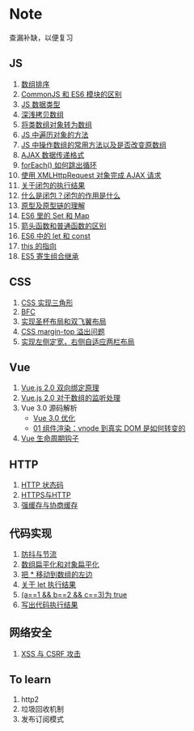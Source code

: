 # Note
查漏补缺，以便复习

## JS
1. [数组排序](https://github.com/MaMaFish/Note/issues/32)
2. [CommonJS 和 ES6 模块的区别](https://github.com/LinDaiDai/niubility-coding-js/blob/master/JavaScript/ES6+/%E4%B8%80%E7%AF%87%E4%B8%8D%E6%98%AF%E6%A0%87%E9%A2%98%E5%85%9A%E7%9A%84CommonJS%E5%92%8CES6%E6%A8%A1%E5%9D%97%E8%A7%84%E8%8C%83%E8%AE%B2%E8%A7%A3.md)
3. [JS 数据类型](https://github.com/MaMaFish/Note/issues/2)
4. [深浅拷贝数组](https://github.com/MaMaFish/Note/issues/3)
5. [将类数组对象转为数组](https://github.com/MaMaFish/Note/issues/4)
6. [JS 中遍历对象的方法](https://github.com/MaMaFish/Note/issues/6)
7. [JS 中操作数组的常用方法以及是否改变原数组](https://github.com/MaMaFish/Note/issues/7)
8. [AJAX 数据传递格式](https://github.com/MaMaFish/Note/issues/8)
9. [forEach() 如何跳出循环](https://github.com/MaMaFish/Note/issues/9)
10. [使用 XMLHttpRequest 对象完成 AJAX 请求](https://github.com/MaMaFish/Note/issues/10)
11. [关于闭包的执行结果](https://github.com/MaMaFish/Note/issues/12)
12. [什么是闭包？闭包的作用是什么](https://github.com/MaMaFish/Note/issues/13)
13. [原型及原型链的理解](https://github.com/MaMaFish/Note/issues/14)
14. [ES6 里的 Set 和 Map](https://github.com/MaMaFish/Note/issues/15)
15. [箭头函数和普通函数的区别](https://github.com/MaMaFish/Note/issues/16)
16. [ES6 中的 let 和 const](https://github.com/MaMaFish/Note/issues/17)
17. [this 的指向](https://github.com/MaMaFish/Note/issues/18)
18. [ES5 寄生组合继承](https://github.com/MaMaFish/Note/issues/24)


## CSS
1. [CSS 实现三角形](https://github.com/MaMaFish/Interview-Question/issues/1)
2. [BFC](https://zhuanlan.zhihu.com/p/25321647)
3. [实现圣杯布局和双飞翼布局](https://github.com/MaMaFish/Note/issues/23)
4. [CSS margin-top 溢出问题](https://github.com/MaMaFish/Note/issues/40)
5. [实现左侧定宽，右侧自适应两栏布局](https://github.com/MaMaFish/Note/issues/41)

## Vue
1. [Vue.js 2.0 双向绑定原理](https://segmentfault.com/a/1190000006599500#comment-area)
2. [Vue.js 2.0 对于数组的监听处理](https://www.cnblogs.com/ming1025/p/13082822.html)
3. Vue 3.0 源码解析
   - [Vue 3.0 优化](https://github.com/MaMaFish/Note/issues/38)
   - [01 组件渲染：vnode 到真实 DOM 是如何转变的](https://github.com/MaMaFish/Note/issues/39)
4. [Vue 生命周期钩子](https://github.com/MaMaFish/Note/issues/5)

## HTTP
1. [HTTP 状态码](https://github.com/MaMaFish/Note/issues/19)
2. [HTTPS与HTTP](https://juejin.cn/post/6844903504046211079)
3. [强缓存与协商缓存](https://github.com/MaMaFish/Note/issues/29)

## 代码实现
1. [防抖与节流](https://github.com/MaMaFish/Note/issues/27)
2. [数组扁平化和对象扁平化](https://github.com/MaMaFish/Note/issues/34)
3. [把 * 移动到数组的左边](https://github.com/MaMaFish/Note/issues/11)
4. [关于 let 执行结果](https://github.com/MaMaFish/Note/issues/20)
5. [(a==1 && b==2 && c==3)为 true](https://github.com/MaMaFish/Note/issues/25)
6. [写出代码执行结果](https://github.com/MaMaFish/Note/issues/26)

## 网络安全
1. [XSS 与 CSRF 攻击](https://github.com/MaMaFish/Note/issues/28)

## To learn
1. http2
2. 垃圾回收机制
3. 发布订阅模式
